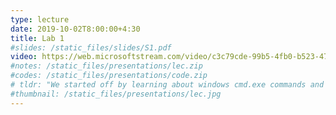 ```yaml
---
type: lecture
date: 2019-10-02T8:00:00+4:30
title: Lab 1
#slides: /static_files/slides/S1.pdf
video: https://web.microsoftstream.com/video/c3c79cde-99b5-4fb0-b523-4749188acde3
#notes: /static_files/presentations/lec.zip
#codes: /static_files/presentations/code.zip
# tldr: "We started off by learning about windows cmd.exe commands and bat files. Next, we copied the KeePass and SysInternals tools from flash disk to c:\\tools and uncompressed them. We added the c:\\tools\\KeePass and c:\\tools\\SystemInteranlsSuite to the system path. Next we created an account on DropBox. We then created a password database using KeePass and stored it on DropBox. At the end we created an account on github.com and forked the sauleh.github.io repository from github.com/sauleh. Next session we will customize the web site to be our own."
#thumbnail: /static_files/presentations/lec.jpg
---
```

